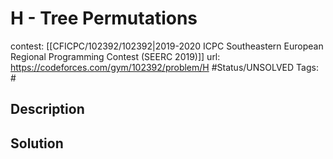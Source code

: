# H - Tree Permutations

contest: [[CFICPC/102392/102392|2019-2020 ICPC Southeastern European Regional Programming Contest (SEERC 2019)]]
url: https://codeforces.com/gym/102392/problem/H
#Status/UNSOLVED
Tags: #

## Description

## Solution


